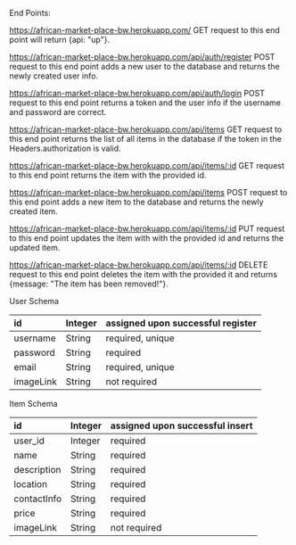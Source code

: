 End Points:

https://african-market-place-bw.herokuapp.com/ 
GET request to this end point will return {api: "up"}.

https://african-market-place-bw.herokuapp.com/api/auth/register
POST request to this end point adds a new user to the database and returns the newly created user info.

https://african-market-place-bw.herokuapp.com/api/auth/login
POST request to this end point returns a token and the user info if the username and password are correct.

https://african-market-place-bw.herokuapp.com/api/items
GET request to this end point returns the list of all items in the database if the token in the Headers.authorization is valid.

https://african-market-place-bw.herokuapp.com/api/items/:id
GET request to this end point returns the item with the provided id.

https://african-market-place-bw.herokuapp.com/api/items
POST request to this end point adds a new item to the database and returns the newly created item.

https://african-market-place-bw.herokuapp.com/api/items/:id
PUT request to this end point updates the item with with the provided id and returns the updated item.

https://african-market-place-bw.herokuapp.com/api/items/:id
DELETE request to this end point deletes the item with the provided it and returns {message: "The item has been removed!"}.

User Schema	

| id        |	Integer | assigned upon successful register |
| :---------| :-------| :---------------------------------|
| username  |	String  | required, unique                  |
| password  |	String  | required                          |
| email	    | String  | required, unique                  |
| imageLink |	String  | not required                      |
	
Item Schema	

| id	        | Integer | assigned upon successful insert |
| :-----------| :-------| :-------------------------------|
| user_id     |	Integer | required                        |
| name        |	String  | required                        |
| description |	String  | required                        |
| location    |	String  | required                        |
| contactInfo |	String  | required                        |
| price       |	String  | required                        |
| imageLink   |	String  | not required                    |  











